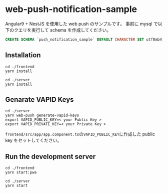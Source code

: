 # web-push-notification-sample

Angular9 + NestJS を使用した web push のサンプルです。
事前に mysql で以下のクエリを実行して schema を作成してください。

```sql
CREATE SCHEMA `push_notification_sample` DEFAULT CHARACTER SET utf8mb4;
```

## Installation

```
cd ./frontend
yarn install

cd ./server
yarn install
```

## Genarate VAPID Keys

```
cd ./server
yarn web-push generate-vapid-keys
export VAPID_PUBLIC_KEY=< your Public Key >
export VAPID_PRIVATE_KEY=< your Private Key >
```

`frontend/src/app/app.component.ts`の`VAPID_PUBLIC_KEY`に作成した public key をセットしてください。

## Run the development server

```
cd ./frontend
yarn start:pwa

cd ./server
yarn start
```
